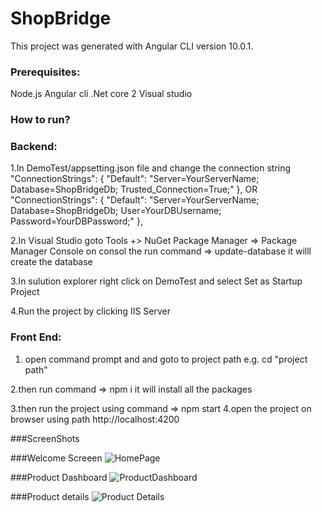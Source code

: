 # ShopBridge

This project was generated with Angular CLI version 10.0.1.

### Prerequisites:
Node.js
Angular cli
.Net core 2
Visual studio

### How to run?

### Backend:
1.In DemoTest/appsetting.json file and change the connection string
"ConnectionStrings": { "Default": "Server=YourServerName; Database=ShopBridgeDb; Trusted_Connection=True;" },
OR
"ConnectionStrings": { "Default": "Server=YourServerName; Database=ShopBridgeDb; User=YourDBUsername; Password=YourDBPassword;" },

2.In Visual Studio goto Tools +> NuGet Package Manager => Package Manager Console
on consol the run command  => update-database
it willl create the database

3.In sulution explorer right click on DemoTest and select Set as Startup Project

4.Run the project by clicking IIS Server

### Front End:
1. open command prompt and and goto to project path
e.g.  cd "project path"

2.then run command => npm i
it will install all the packages

3.then run the project using command => npm start
4.open the project on browser using path http://localhost:4200

###ScreenShots

###Welcome Screeen
![HomePage](https://user-images.githubusercontent.com/46746296/107316815-7211d080-6abf-11eb-99f7-373ea59242f9.png)

###Product Dashboard
![ProductDashboard](https://user-images.githubusercontent.com/46746296/107316973-c6b54b80-6abf-11eb-88f4-40f6def22324.png)

###Product details
![Product Details](https://user-images.githubusercontent.com/46746296/107317089-fd8b6180-6abf-11eb-810c-89a0482f6a7a.png)
